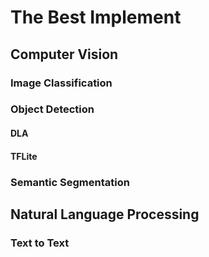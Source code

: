 # The Best Implement
## Computer Vision
### Image Classification
### Object Detection
#### DLA
#### TFLite
### Semantic Segmentation
## Natural Language Processing
### Text to Text
